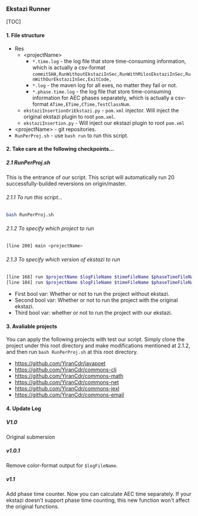 ### Ekstazi Runner

[TOC]

#### 1. File structure

- Res
  - \<projectName\>
    - `*.time.log` - the log file that store time-consuming information, which is actually a csv-format `commitSHA,RunWithoutEkstaziInSec,RunWithMilosEkstaziInSec,RunWithOurEkstaziInSec,ExitCode,`
    - `*.log` - the maven log for all exes, no matter they fail or not. 
    - `*.phase.time.log` - the log file that store time-consuming information for AEC phases separately, which is actually a csv-format `ATime,ETime,CTime,TestClassNum`.
  - `ekstaziInsertionOriEkstazi.py` - `pom.xml` injector. Will inject the original ekstazi plugin to root `pom.xml`.
  - `ekstaziInsertion.py` - Will inject our ekstazi plugin to root `pom.xml`
- \<projectName\> - git repositories. 
- `RunPerProj.sh` - use `bash run` to run this script. 

#### 2. Take care at the following checkpoints... 

##### 2.1 RunPerProj.sh

This is the entrance of our script. This script will automatically run 20 successfully-builded reversions on origin/master. 

###### 2.1.1 To run this script...

```bash
bash RunPerProj.sh
```

###### 2.1.2 To specify which project to run

```bash
[line 200] main <projectName>
```

###### 2.1.3 To specify which version of ekstazi to run

```bash
[line 168] run $projectName $logFileName $timeFileName $phaseTimeFileName true true false
[line 184] run $projectName $logFileName $timeFileName $phaseTimeFileName true true false
```

- First bool var: Whether or not to run the project without ekstazi.
- Second bool var: Whether or not to run the project with the original ekstazi. 
- Third bool var: whether or not to run the project with our ekstazi. 

#### 3. Avaliable projects

You can apply the following projects with test our script. Simply clone the project under this root directory and make modifications mentioned at 2.1.2, and then run `bash RunPerProj.sh` at this root directory. 

- https://github.com/YiranCdr/javapoet
- https://github.com/YiranCdr/commons-cli
- https://github.com/YiranCdr/commons-math
- https://github.com/YiranCdr/commons-net
- https://github.com/YiranCdr/commons-jexl
- https://github.com/YiranCdr/commons-email

#### 4. Update Log

##### V1.0

Original submersion

##### v1.0.1

Remove color-format output for `$logFileName`. 

##### v1.1

Add phase time counter. Now you can calculate AEC time separately. If your ekstazi doesn't support phase time counting, this new function won't affect the original functions. 


